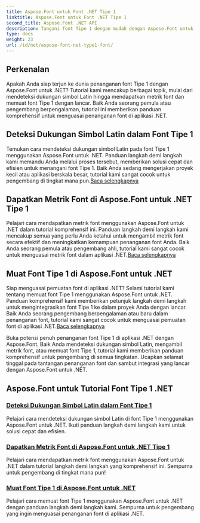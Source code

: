 ```yaml
---
title: Aspose.Font untuk Font .NET Tipe 1
linktitle: Aspose.Font untuk Font .NET Tipe 1
second_title: Aspose.Font .NET API
description: Tangani font Tipe 1 dengan mudah dengan Aspose.Font untuk .NET. Pelajari cara mendeteksi dukungan simbol Latin, mendapatkan metrik font, dan memuat font Tipe 1 dengan lancar.
type: docs
weight: 23
url: /id/net/aspose-font-net-type1-font/
---
```

## Perkenalan

Apakah Anda siap terjun ke dunia penanganan font Tipe 1 dengan Aspose.Font untuk .NET? Tutorial kami mencakup berbagai topik, mulai dari mendeteksi dukungan simbol Latin hingga mendapatkan metrik font dan memuat font Tipe 1 dengan lancar. Baik Anda seorang pemula atau pengembang berpengalaman, tutorial ini memberikan panduan komprehensif untuk menguasai penanganan font di aplikasi .NET.

## Deteksi Dukungan Simbol Latin dalam Font Tipe 1

Temukan cara mendeteksi dukungan simbol Latin pada font Tipe 1 menggunakan Aspose.Font untuk .NET. Panduan langkah demi langkah kami memandu Anda melalui proses tersebut, memberikan solusi cepat dan efisien untuk menangani font Tipe 1. Baik Anda sedang mengerjakan proyek kecil atau aplikasi berskala besar, tutorial kami sangat cocok untuk pengembang di tingkat mana pun.[Baca selengkapnya](./detect-latin-symbols-support-type1-fonts/)

## Dapatkan Metrik Font di Aspose.Font untuk .NET Tipe 1

 Pelajari cara mendapatkan metrik font menggunakan Aspose.Font untuk .NET dalam tutorial komprehensif ini. Panduan langkah demi langkah kami mencakup semua yang perlu Anda ketahui untuk mengambil metrik font secara efektif dan meningkatkan kemampuan penanganan font Anda. Baik Anda seorang pemula atau pengembang ahli, tutorial kami sangat cocok untuk menguasai metrik font dalam aplikasi .NET.[Baca selengkapnya](./get-font-metrics-aspose-font-net-type1/)

## Muat Font Tipe 1 di Aspose.Font untuk .NET

Siap menguasai pemuatan font di aplikasi .NET? Selami tutorial kami tentang memuat font Tipe 1 menggunakan Aspose.Font untuk .NET. Panduan komprehensif kami memberikan petunjuk langkah demi langkah untuk mengintegrasikan font Tipe 1 ke dalam proyek Anda dengan lancar. Baik Anda seorang pengembang berpengalaman atau baru dalam penanganan font, tutorial kami sangat cocok untuk menguasai pemuatan font di aplikasi .NET.[Baca selengkapnya](./load-type1-fonts-aspose-font-net/)

Buka potensi penuh penanganan font Tipe 1 di aplikasi .NET dengan Aspose.Font. Baik Anda mendeteksi dukungan simbol Latin, mengambil metrik font, atau memuat font Tipe 1, tutorial kami memberikan panduan komprehensif untuk pengembang di semua tingkatan. Ucapkan selamat tinggal pada tantangan penanganan font dan sambut integrasi yang lancar dengan Aspose.Font untuk .NET. 
## Aspose.Font untuk Tutorial Font Tipe 1 .NET
### [Deteksi Dukungan Simbol Latin dalam Font Tipe 1](./detect-latin-symbols-support-type1-fonts/)
Pelajari cara mendeteksi dukungan simbol Latin di font Tipe 1 menggunakan Aspose.Font untuk .NET. Ikuti panduan langkah demi langkah kami untuk solusi cepat dan efisien.
### [Dapatkan Metrik Font di Aspose.Font untuk .NET Tipe 1](./get-font-metrics-aspose-font-net-type1/)
Pelajari cara mendapatkan metrik font menggunakan Aspose.Font untuk .NET dalam tutorial langkah demi langkah yang komprehensif ini. Sempurna untuk pengembang di tingkat mana pun!
### [Muat Font Tipe 1 di Aspose.Font untuk .NET](./load-type1-fonts-aspose-font-net/)
Pelajari cara memuat font Tipe 1 menggunakan Aspose.Font untuk .NET dengan panduan langkah demi langkah kami. Sempurna untuk pengembang yang ingin menguasai penanganan font di aplikasi .NET.